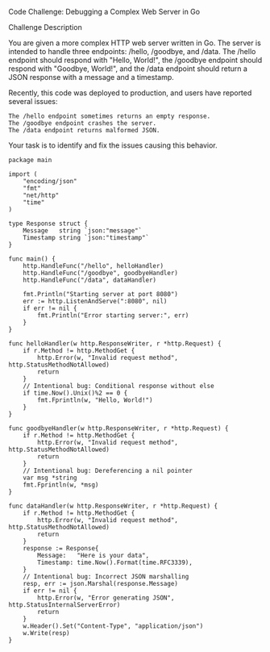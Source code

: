 Code Challenge: Debugging a Complex Web Server in Go

Challenge Description

You are given a more complex HTTP web server written in Go. The server is intended to handle three endpoints: /hello, /goodbye, and /data. The /hello endpoint should respond with "Hello, World!", the /goodbye endpoint should respond with "Goodbye, World!", and the /data endpoint should return a JSON response with a message and a timestamp.

Recently, this code was deployed to production, and users have reported several issues:

    The /hello endpoint sometimes returns an empty response.
    The /goodbye endpoint crashes the server.
    The /data endpoint returns malformed JSON.

Your task is to identify and fix the issues causing this behavior.

```
package main

import (
	"encoding/json"
	"fmt"
	"net/http"
	"time"
)

type Response struct {
	Message   string `json:"message"`
	Timestamp string `json:"timestamp"`
}

func main() {
	http.HandleFunc("/hello", helloHandler)
	http.HandleFunc("/goodbye", goodbyeHandler)
	http.HandleFunc("/data", dataHandler)

	fmt.Println("Starting server at port 8080")
	err := http.ListenAndServe(":8080", nil)
	if err != nil {
		fmt.Println("Error starting server:", err)
	}
}

func helloHandler(w http.ResponseWriter, r *http.Request) {
	if r.Method != http.MethodGet {
		http.Error(w, "Invalid request method", http.StatusMethodNotAllowed)
		return
	}
	// Intentional bug: Conditional response without else
	if time.Now().Unix()%2 == 0 {
		fmt.Fprintln(w, "Hello, World!")
	}
}

func goodbyeHandler(w http.ResponseWriter, r *http.Request) {
	if r.Method != http.MethodGet {
		http.Error(w, "Invalid request method", http.StatusMethodNotAllowed)
		return
	}
	// Intentional bug: Dereferencing a nil pointer
	var msg *string
	fmt.Fprintln(w, *msg)
}

func dataHandler(w http.ResponseWriter, r *http.Request) {
	if r.Method != http.MethodGet {
		http.Error(w, "Invalid request method", http.StatusMethodNotAllowed)
		return
	}
	response := Response{
		Message:   "Here is your data",
		Timestamp: time.Now().Format(time.RFC3339),
	}
	// Intentional bug: Incorrect JSON marshalling
	resp, err := json.Marshal(response.Message)
	if err != nil {
		http.Error(w, "Error generating JSON", http.StatusInternalServerError)
		return
	}
	w.Header().Set("Content-Type", "application/json")
	w.Write(resp)
}
```